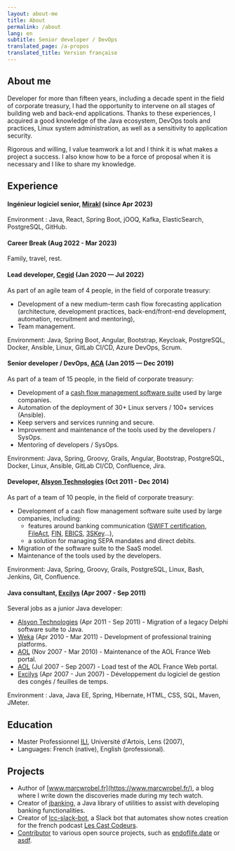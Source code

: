 ```yaml
---
layout: about-me
title: About
permalink: /about
lang: en
subtitle: Senior developer / DevOps
translated_page: /a-propos
translated_title: Version française
---
```


## About me

Developer for more than fifteen years, including a decade spent in the field of corporate treasury,
I had the opportunity to intervene on all stages of building web and back-end applications. Thanks
to these experiences, I acquired a good knowledge of the Java ecosystem, DevOps tools and practices,
Linux system administration, as well as a sensitivity to application security.

Rigorous and willing, I value teamwork a lot and I think it is what makes a project a success. I
also know how to be a force of proposal when it is necessary and I like to share my knowledge.

## Experience

####  Ingénieur logiciel senior, [Mirakl](https://www.linkedin.com/company/mirakl/) (since Apr 2023)

Environment : Java, React, Spring Boot, jOOQ, Kafka, ElasticSearch, PostgreSQL, GitHub.

#### Career Break (Aug 2022 - Mar 2023)

Family, travel, rest.

#### Lead developer, [Cegid](https://www.linkedin.com/company/cegid/) (Jan 2020 — Jul 2022)

As part of an agile team of 4 people, in the field of corporate treasury:

- Development of a new medium-term cash flow forecasting application (architecture, development
  practices, back-end/front-end development, automation, recruitment and mentoring),
- Team management.

Environment: Java, Spring Boot, Angular, Bootstrap, Keycloak, PostgreSQL, Docker,
Ansible, Linux, GitLab CI/CD, Azure DevOps, Scrum.

#### Senior developer / DevOps, [ACA](https://www.cegid.com/fr/presse/cegid-confirme-lacquisition-daca/) (Jan 2015 — Dec 2019)

As part of a team of 15 people, in the field of corporate treasury:

- Development of a [cash flow management software suite](https://www.cegid.com/fr/produits/cegid-treasury/)
  used by large companies.
- Automation of the deployment of 30+ Linux servers / 100+ services (Ansible).
- Keep servers and services running and secure.
- Improvement and maintenance of the tools used by the developers / SysOps.
- Mentoring of developers / SysOps.

Environment: Java, Spring, Groovy, Grails, Angular, Bootstrap, PostgreSQL, Docker, Linux,
Ansible, GitLab CI/CD, Confluence, Jira.

#### Developer, [Alsyon Technologies](https://www.cambonpartners.com/en/transactions/none-none-62) (Oct 2011 - Dec 2014)

As part of a team of 10 people, in the field of corporate treasury:

- Development of a cash flow management software suite used by large companies, including:
  - features around banking communication
    ([SWIFT certification](https://www.swift.com/about-us/swift-partner-programme/find-partner/swift-compatible-interface-programme),
    [FileAct](https://www.swift.com/our-solutions/global-financial-messaging/fileact),
    [FIN](https://www.swift.com/our-solutions/global-financial-messaging/fin),
    [EBICS](https://fr.wikipedia.org/wiki/Electronic_Banking_Internet_Communication_Standard),
    [3SKey](https://www.swift.com/our-solutions/corporates/control/order-3skey)…),
  - a solution for managing SEPA mandates and direct debits.
- Migration of the software suite to the SaaS model.
- Maintenance of the tools used by the developers.

Environment: Java, Spring, Groovy, Grails, PostgreSQL, Linux, Bash, Jenkins, Git, Confluence.

#### Java consultant, [Excilys](https://www.linkedin.com/company/groupe-excilys/) (Apr 2007 - Sep 2011)

Several jobs as a junior Java developer:

- [Alsyon Technologies](https://www.linkedin.com/company/alsyon-technologies) (Apr 2011 - Sep 2011) -
  Migration of a legacy Delphi software suite to Java.
- [Weka](https://www.linkedin.com/company/weka-france/) (Apr 2010 - Mar 2011) - Development of
  professional training platforms.
- [AOL](https://www.linkedin.com/company/aol/) (Nov 2007 - Mar 2010) - Maintenance of the AOL
  France Web portal.
- [AOL](https://www.linkedin.com/company/aol/) (Jul 2007 - Sep 2007) - Load test of the AOL
  France Web portal.
- [Excilys](https://www.linkedin.com/company/groupe-excilys/) (Apr 2007 - Jun 2007) - Développement
  du logiciel de gestion des congés / feuilles de temps.

Environment : Java, Java EE, Spring, Hibernate, HTML, CSS, SQL, Maven, JMeter.

## Education

- Master Professionnel [ILI](https://www.cril.univ-artois.fr/master/ili/m2proili-home.html),
  Université d'Artois, Lens (2007),
- Languages: French (native), English (professional).

## Projects

- Author of [www.marcwrobel.fr](https://www.marcwrobel.fr/), a blog where I write down the
  discoveries made during my tech watch.
- Creator of [jbanking](https://github.com/marcwrobel/jbanking), a Java library of utilities to
  assist with developing banking functionalities.
- Creator of [lcc-slack-bot](https://github.com/lescastcodeurs/lcc-slack-bot), a Slack bot that
  automates show notes creation for the french podcast [Les Cast Codeurs](https://lescastcodeurs.com/).
- [Contributor](https://github.com/marcwrobel) to various open source projects, such as
  [endoflife.date](https://github.com/endoflife-date/endoflife.date) or
  [asdf](https://github.com/asdf-community).

